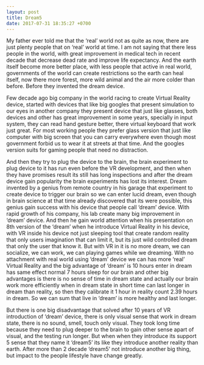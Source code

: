 ```yaml
---
layout: post
title: Dream5
date: 2017-07-31 18:35:27 +0700
---
```


My father ever told me that the ‘real’ world not as quite as now, there are just plenty people that on ‘real’ world at time. I am not saying that there less people in the world, with great improvement in medical tech in recent decade that decrease dead rate and improve life expectancy. And the earth itself become more better place, with less people that active in real world, governments of the world can create restrictions so the earth can heal itself, now there more forest, more wild animal and the air more colder than before. Before they invented the dream device.

Few decade ago big company in the world racing to create Virtual Reality device, started with devices that like big googles that present simulation to our eyes in another company they present device that just like glasses, both devices and other has great improvement in some years, specially in input system, they can read hand gesture better, there virtual keyboard that work just great. For most working people they prefer glass version that just like computer with big screen that you can carry everywhere even though most government forbid us to wear it at streets at that time. And the googles version suits for gaming people that need no distraction.

<!-- more -->

And then they try to plug the device to the brain, the brain experiment to plug device to it has run even before the VR development, and then when they have promises result its still has long inspections and after the dream device gain popularity the brain experiments has lost its interest.
Dream invented by a genius from remote country in his garage that experiment to create device to trigger our brain so we can enter lucid dream, even though in brain science at that time already discovered that its were possible, this genius gain success with his device that people call ‘dream’ device.  With rapid growth of his company, his lab create many big improvement in ‘dream’ device. And then he gain world attention when his presentation on 8th version of the ‘dream’ when he introduce Virtual Reality in his device, with VR inside his device not just sleeping tool that create random reality that only users imagination that can limit it, but its just wild controlled dream that only the user that know it. But with VR in it is no more dream, we can socialize, we can work, we can playing games while we dreaming. With no attachment with real world using ‘dream’ device we can has more ‘real’ Virtual Reality and the big advantage of ‘dream’ is 10 hours enter in dream has same effect normal 7 hours sleep for our brain and other big advantages is there is no sense of time in dream state and actually our brain work more efficiently when in dream state in short time can last longer in dream than reality, so then they calibrate it 1 hour in reality count 2.39 hours in dream. So we can sum that live in ‘dream’ is more healthy and last longer.

But there is one big disadvantage that solved after 10 years of VR introduction of ‘dream’ device, there is only visual sense that work in dream state, there is no sound, smell, touch only visual. They took long time because they need to plug deeper to the brain to gain other sense apart of visual, and the testing run longer. But when when they introduce its support 5 sense that they name it ‘dream5’ its like they introduce another reality than earth.
After more than 2 decade ‘dream5’ not introduce another big thing, but impact to the people lifestyle have change greatly.
